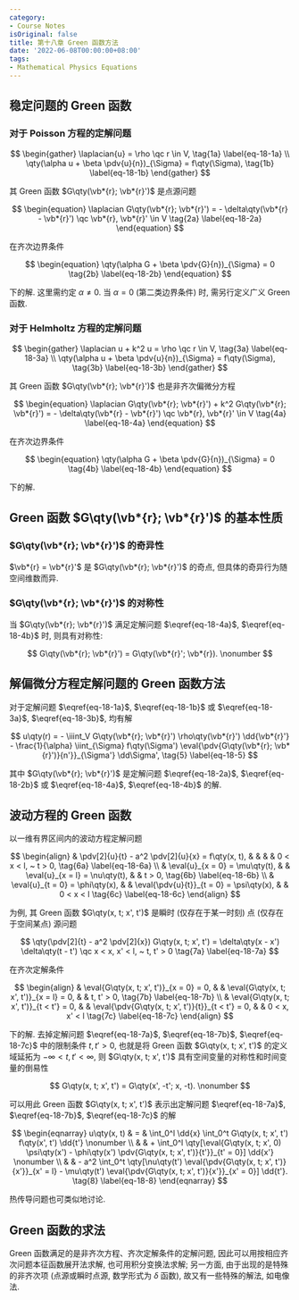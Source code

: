 ```yaml
---
category:
- Course Notes
isOriginal: false
title: 第十八章 Green 函数方法
date: '2022-06-08T00:00:00+08:00'
tags:
- Mathematical Physics Equations
---
```


## 稳定问题的 Green 函数

### 对于 Poisson 方程的定解问题

$$
\begin{gather}
  \laplacian{u} = \rho \qc r \in V,
  \tag{1a} \label{eq-18-1a} \\
  \qty(\alpha u + \beta \pdv{u}{n})_{\Sigma} = f\qty(\Sigma),
  \tag{1b} \label{eq-18-1b}
\end{gather}
$$

其 Green 函数 $G\qty(\vb*{r}; \vb*{r}')$ 是点源问题

$$
\begin{equation}
  \laplacian G\qty(\vb*{r}; \vb*{r}') = - \delta\qty(\vb*{r} - \vb*{r}') \qc \vb*{r}, \vb*{r}' \in V
  \tag{2a} \label{eq-18-2a}
\end{equation}
$$

在齐次边界条件

$$
\begin{equation}
  \qty(\alpha G + \beta \pdv{G}{n})_{\Sigma} = 0
  \tag{2b} \label{eq-18-2b}
\end{equation}
$$

下的解. 这里需约定 $\alpha \neq 0$. 当 $\alpha = 0$ (第二类边界条件) 时, 需另行定义广义 Green 函数.

### 对于 Helmholtz 方程的定解问题

$$
\begin{gather}
  \laplacian u + k^2 u = \rho \qc r \in V,
  \tag{3a} \label{eq-18-3a} \\
  \qty(\alpha u + \beta \pdv{u}{n})_{\Sigma} = f\qty(\Sigma),
  \tag{3b} \label{eq-18-3b}
\end{gather}
$$

其 Green 函数 $G\qty(\vb*{r}; \vb*{r}')$ 也是非齐次偏微分方程

$$
\begin{equation}
  \laplacian G\qty(\vb*{r}; \vb*{r}') + k^2 G\qty(\vb*{r}; \vb*{r}') = - \delta\qty(\vb*{r} - \vb*{r}') \qc \vb*{r}, \vb*{r}' \in V
  \tag{4a} \label{eq-18-4a}
\end{equation}
$$

在齐次边界条件

$$
\begin{equation}
  \qty(\alpha G + \beta \pdv{G}{n})_{\Sigma} = 0
  \tag{4b} \label{eq-18-4b}
\end{equation}
$$

下的解.

## Green 函数 $G\qty(\vb*{r}; \vb*{r}')$ 的基本性质

### $G\qty(\vb*{r}; \vb*{r}')$ 的奇异性

$\vb*{r} = \vb*{r}'$ 是 $G\qty(\vb*{r}; \vb*{r}')$ 的奇点, 但具体的奇异行为随空间维数而异.

### $G\qty(\vb*{r}; \vb*{r}')$ 的对称性

当 $G\qty(\vb*{r}; \vb*{r}')$ 满足定解问题 $\eqref{eq-18-4a}$, $\eqref{eq-18-4b}$ 时, 则具有对称性:

$$
G\qty(\vb*{r}; \vb*{r}') = G\qty(\vb*{r}'; \vb*{r}).
\nonumber
$$

## 解偏微分方程定解问题的 Green 函数方法

对于定解问题 $\eqref{eq-18-1a}$, $\eqref{eq-18-1b}$ 或 $\eqref{eq-18-3a}$, $\eqref{eq-18-3b}$, 均有解

$$
u\qty(r) = - \iiint_V G\qty(\vb*{r}; \vb*{r}') \rho\qty(\vb*{r}') \dd{\vb*{r}'} - \frac{1}{\alpha} \iint_{\Sigma} f\qty(\Sigma') \eval{\pdv{G\qty(\vb*{r}; \vb*{r}')}{n'}}_{\Sigma'} \dd\Sigma',
\tag{5} \label{eq-18-5}
$$

其中 $G\qty(\vb*{r}; \vb*{r}')$ 是定解问题 $\eqref{eq-18-2a}$, $\eqref{eq-18-2b}$ 或 $\eqref{eq-18-4a}$, $\eqref{eq-18-4b}$ 的解.

## 波动方程的 Green 函数

以一维有界区间内的波动方程定解问题

$$
\begin{align}
   & \pdv[2]{u}{t} - a^2 \pdv[2]{u}{x} = f\qty(x, t), &  &                                          &  & 0 < x < l, ~ t > 0,
  \tag{6a} \label{eq-18-6a}                                                                                                  \\
   & \eval{u}_{x = 0} = \mu\qty(t),                   &  & \eval{u}_{x = l} = \nu\qty(t),           &  & t > 0,
  \tag{6b} \label{eq-18-6b}                                                                                                  \\
   & \eval{u}_{t = 0} = \phi\qty(x),                  &  & \eval{\pdv{u}{t}}_{t = 0} = \psi\qty(x), &  & 0 < x < l
  \tag{6c} \label{eq-18-6c}
\end{align}
$$

为例, 其 Green 函数 $G\qty(x, t; x', t')$ 是瞬时 (仅存在于某一时刻) 点 (仅存在于空间某点) 源问题

$$
\qty(\pdv[2]{t} - a^2 \pdv[2]{x}) G\qty(x, t; x', t') = \delta\qty(x - x') \delta\qty(t - t') \qc x < x, x' < l, ~ t, t' > 0
\tag{7a} \label{eq-18-7a}
$$

在齐次定解条件

$$
\begin{align}
   & \eval{G\qty(x, t; x', t')}_{x = 0} = 0,  &  & \eval{G\qty(x, t; x', t')}_{x = l} = 0,           &  & t, t' > 0,
  \tag{7b} \label{eq-18-7b}                                                                                             \\
   & \eval{G\qty(x, t; x', t')}_{t < t'} = 0, &  & \eval{\pdv{G\qty(x, t; x', t')}{t}}_{t < t'} = 0, &  & 0 < x, x' < l
  \tag{7c} \label{eq-18-7c}
\end{align}
$$

下的解. 去掉定解问题 $\eqref{eq-18-7a}$, $\eqref{eq-18-7b}$, $\eqref{eq-18-7c}$ 中的限制条件 $t, t' > 0$, 也就是将 Green 函数 $G\qty(x, t; x', t')$ 的定义域延拓为 $-\infty < t, t' < \infty$, 则 $G\qty(x, t; x', t')$ 具有空间变量的对称性和时间变量的倒易性

$$
G\qty(x, t; x', t') = G\qty(x', -t'; x, -t).
\nonumber
$$

可以用此 Green 函数 $G\qty(x, t; x', t')$ 表示出定解问题 $\eqref{eq-18-7a}$, $\eqref{eq-18-7b}$, $\eqref{eq-18-7c}$ 的解

$$
\begin{eqnarray}
  u\qty(x, t)
  & = & \int_0^l \dd{x} \int_0^t G\qty(x, t; x', t') f\qty(x', t') \dd{t'}
  \nonumber                                                                                                                                                  \\
  &   & + \int_0^l \qty[\eval{G\qty(x, t; x', 0) \psi\qty(x') - \phi\qty(x') \pdv{G\qty(x, t; x', t')}{t'}}_{t' = 0}] \dd{x'}
  \nonumber                                                                                                                                                  \\
  &   & - a^2 \int_0^t \qty[\nu\qty(t') \eval{\pdv{G\qty(x, t; x', t')}{x'}}_{x' = l} - \mu\qty(t') \eval{\pdv{G\qty(x, t; x', t')}{x'}}_{x' = 0}] \dd{t'}.
  \tag{8} \label{eq-18-8}
\end{eqnarray}
$$

热传导问题也可类似地讨论.

## Green 函数的求法

Green 函数满足的是非齐次方程、齐次定解条件的定解问题, 因此可以用按相应齐次问题本征函数展开法求解, 也可用积分变换法求解; 另一方面, 由于出现的是特殊的非齐次项 (点源或瞬时点源, 数学形式为 $\delta$ 函数), 故又有一些特殊的解法, 如电像法.
